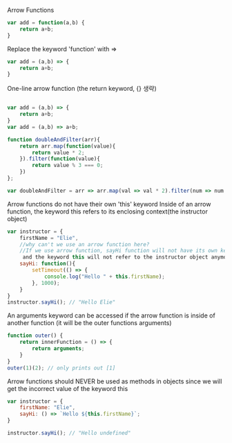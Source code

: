 Arrow Functions
```js
var add = function(a,b) {
    return a+b;
}
```

Replace the keyword 'function' with =>
```js
var add = (a,b) => {
    return a+b;
}
```
One-line arrow function (the return keyword, {} 생략)
```js

var add = (a,b) => {
    return a+b;
}
var add = (a,b) => a+b;

function doubleAndFilter(arr){
    return arr.map(function(value){
        return value * 2;
    }).filter(function(value){
        return value % 3 === 0;
    })
};

var doubleAndFilter = arr => arr.map(val => val * 2).filter(num => num % 3 === 0);
```

Arrow functions do not have their own 'this' keyword
Inside of an arrow function, the keyword this refers to its enclosing context(the instructor object)
```js
var instructor = {
    firstName = "Elie",
    //why can't we use an arrow function here?
    //If we use arrow function, sayHi function will not have its own keyword this    
     and the keyword this will not refer to the instructor object anymore! 
    sayHi: function(){
        setTimeout(() => {
            console.log("Hello " + this.firstName);
        }, 1000);
    }
}
instructor.sayHi(); // "Hello Elie"
```

An arguments keyword can be accessed if the arrow function is inside of another function 
(it will be the outer functions arguments)
```js
function outer() {
    return innerFunction = () => {
        return arguments;
    }
}
outer(1)(2); // only prints out [1]
```

Arrow functions should NEVER be used as methods in objects since we will get the incorrect value of the keyword this
```js
var instructor = {
    firstName: "Elie",
    sayHi: () => `Hello ${this.firstName}`;
}

instructor.sayHi(); // "Hello undefined"
```
